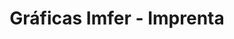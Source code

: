 ---
title: "Gráficas Imfer - Imprenta"
url: /toledo/graficas-imfer-imprenta/
shop: material de oficina
---